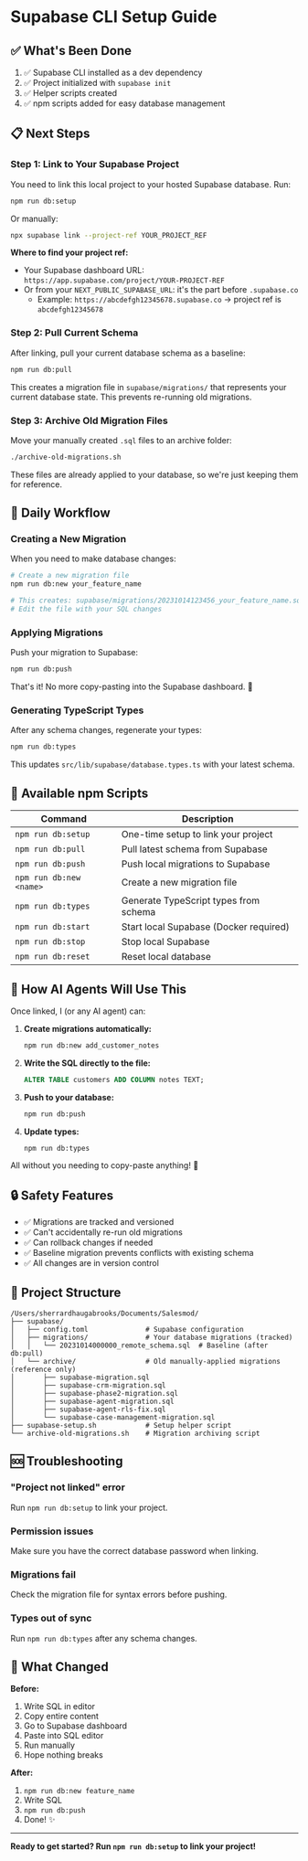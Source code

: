 # Supabase CLI Setup Guide

## ✅ What's Been Done

1. ✅ Supabase CLI installed as a dev dependency
2. ✅ Project initialized with `supabase init`
3. ✅ Helper scripts created
4. ✅ npm scripts added for easy database management

## 📋 Next Steps

### Step 1: Link to Your Supabase Project

You need to link this local project to your hosted Supabase database. Run:

```bash
npm run db:setup
```

Or manually:

```bash
npx supabase link --project-ref YOUR_PROJECT_REF
```

**Where to find your project ref:**
- Your Supabase dashboard URL: `https://app.supabase.com/project/YOUR-PROJECT-REF`
- Or from your `NEXT_PUBLIC_SUPABASE_URL`: it's the part before `.supabase.co`
  - Example: `https://abcdefgh12345678.supabase.co` → project ref is `abcdefgh12345678`

### Step 2: Pull Current Schema

After linking, pull your current database schema as a baseline:

```bash
npm run db:pull
```

This creates a migration file in `supabase/migrations/` that represents your current database state. This prevents re-running old migrations.

### Step 3: Archive Old Migration Files

Move your manually created `.sql` files to an archive folder:

```bash
./archive-old-migrations.sh
```

These files are already applied to your database, so we're just keeping them for reference.

## 🚀 Daily Workflow

### Creating a New Migration

When you need to make database changes:

```bash
# Create a new migration file
npm run db:new your_feature_name

# This creates: supabase/migrations/20231014123456_your_feature_name.sql
# Edit the file with your SQL changes
```

### Applying Migrations

Push your migration to Supabase:

```bash
npm run db:push
```

That's it! No more copy-pasting into the Supabase dashboard. 🎉

### Generating TypeScript Types

After any schema changes, regenerate your types:

```bash
npm run db:types
```

This updates `src/lib/supabase/database.types.ts` with your latest schema.

## 📝 Available npm Scripts

| Command | Description |
|---------|-------------|
| `npm run db:setup` | One-time setup to link your project |
| `npm run db:pull` | Pull latest schema from Supabase |
| `npm run db:push` | Push local migrations to Supabase |
| `npm run db:new <name>` | Create a new migration file |
| `npm run db:types` | Generate TypeScript types from schema |
| `npm run db:start` | Start local Supabase (Docker required) |
| `npm run db:stop` | Stop local Supabase |
| `npm run db:reset` | Reset local database |

## 🤖 How AI Agents Will Use This

Once linked, I (or any AI agent) can:

1. **Create migrations automatically:**
   ```bash
   npm run db:new add_customer_notes
   ```

2. **Write the SQL directly to the file:**
   ```sql
   ALTER TABLE customers ADD COLUMN notes TEXT;
   ```

3. **Push to your database:**
   ```bash
   npm run db:push
   ```

4. **Update types:**
   ```bash
   npm run db:types
   ```

All without you needing to copy-paste anything! 🚀

## 🔒 Safety Features

- ✅ Migrations are tracked and versioned
- ✅ Can't accidentally re-run old migrations
- ✅ Can rollback changes if needed
- ✅ Baseline migration prevents conflicts with existing schema
- ✅ All changes are in version control

## 📁 Project Structure

```
/Users/sherrardhaugabrooks/Documents/Salesmod/
├── supabase/
│   ├── config.toml              # Supabase configuration
│   ├── migrations/              # Your database migrations (tracked)
│   │   └── 20231014000000_remote_schema.sql  # Baseline (after db:pull)
│   └── archive/                 # Old manually-applied migrations (reference only)
│       ├── supabase-migration.sql
│       ├── supabase-crm-migration.sql
│       ├── supabase-phase2-migration.sql
│       ├── supabase-agent-migration.sql
│       ├── supabase-agent-rls-fix.sql
│       └── supabase-case-management-migration.sql
├── supabase-setup.sh            # Setup helper script
└── archive-old-migrations.sh    # Migration archiving script
```

## 🆘 Troubleshooting

### "Project not linked" error
Run `npm run db:setup` to link your project.

### Permission issues
Make sure you have the correct database password when linking.

### Migrations fail
Check the migration file for syntax errors before pushing.

### Types out of sync
Run `npm run db:types` after any schema changes.

## 🎯 What Changed

**Before:**
1. Write SQL in editor
2. Copy entire content
3. Go to Supabase dashboard
4. Paste into SQL editor
5. Run manually
6. Hope nothing breaks

**After:**
1. `npm run db:new feature_name`
2. Write SQL
3. `npm run db:push`
4. Done! ✨

---

**Ready to get started? Run `npm run db:setup` to link your project!**

